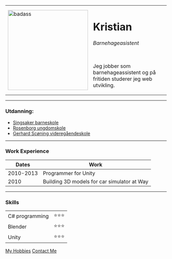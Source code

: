 <!DOCTYPE html>
<html lang="en" dir="ltr">

<head>
    <meta charset="utf-8">
    <title>&#127866; Kristian's Personal Side</title>
</head>

<body>
    <table cellspacing="20">
        <tbody>
        <tr>
            <td>
                <img src="https://tricityjudo.com/wp-content/uploads/2019/08/brazilian-jiu-jitsu.jpg" alt="badass" width="250">
            </td> 
            <td>
                <h1>Kristian</h1>
                <p> <em>Barnehageasistent</em></p>
                <br>
                <p>Jeg jobber som barnehageassistent og på fritiden studerer jeg web utvikling.</p>
            </td>
        </tr>
        <tbody>
    </table>
    <hr size="3" noshade>
    <h3>Utdanning:</h3>
    <ul>
        <li><a href="https://www.trondheim.kommune.no/singsaker-skole/">Singsaker barneskole</a></li>
        <li><a href="https://www.trondheim.kommune.no/rosenborg-skole/">Rosenborg ungdomskole</a></li>
        <li><a href="https://web.trondelagfylke.no/thora-storm-videregaende-skole">Gerhard Scøning videregåendeskole</a></li>
    </ul>
    <hr>
    <h3>Work Experience</h3>
    <table cellspacing="10">
        <thead>
            <th>Dates</th>
            <th>Work</th>
        </thead>
        <tbody>
            <tr>
                <td>2010-2013</td>
                <td>Programmer for Unity</td>
            </tr>
            <tr>
                <td>2010</td>
                <td>Building 3D models for car simulator at Way</td>
            </tr>
        </tbody>
        <tfoot>
        </tfoot>
    </table>
    <hr>
    <h3>Skills</h3>
    <table cellspacing="10">
        <tr>
            <td>C# programming</td>
            <td>&#11088;&#11088;&#11088;</td>
        </tr>
        <tr>
            <td>Blender</td>
            <td>&#11088;&#11088;&#11088;</td>
            </tr>
            <tr>
            <td>Unity</td>
            <td>&#11088;&#11088;&#11088;</td>
            </tr>
    </table>
            </td>
    <a href="hobbies.html">My Hobbies</a>
    <a href="contact.html">Contact Me</a>
</html>

